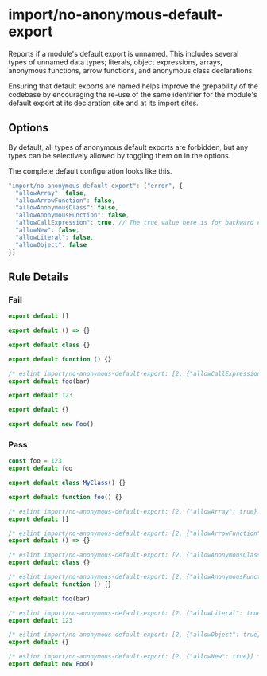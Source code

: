# import/no-anonymous-default-export

<!-- end auto-generated rule header -->

Reports if a module's default export is unnamed. This includes several types of unnamed data types; literals, object expressions, arrays, anonymous functions, arrow functions, and anonymous class declarations.

Ensuring that default exports are named helps improve the grepability of the codebase by encouraging the re-use of the same identifier for the module's default export at its declaration site and at its import sites.

## Options

By default, all types of anonymous default exports are forbidden, but any types can be selectively allowed by toggling them on in the options.

The complete default configuration looks like this.

```js
"import/no-anonymous-default-export": ["error", {
  "allowArray": false,
  "allowArrowFunction": false,
  "allowAnonymousClass": false,
  "allowAnonymousFunction": false,
  "allowCallExpression": true, // The true value here is for backward compatibility
  "allowNew": false,
  "allowLiteral": false,
  "allowObject": false
}]
```

## Rule Details

### Fail

```js
export default []

export default () => {}

export default class {}

export default function () {}

/* eslint import/no-anonymous-default-export: [2, {"allowCallExpression": false}] */
export default foo(bar)

export default 123

export default {}

export default new Foo()
```

### Pass

```js
const foo = 123
export default foo

export default class MyClass() {}

export default function foo() {}

/* eslint import/no-anonymous-default-export: [2, {"allowArray": true}] */
export default []

/* eslint import/no-anonymous-default-export: [2, {"allowArrowFunction": true}] */
export default () => {}

/* eslint import/no-anonymous-default-export: [2, {"allowAnonymousClass": true}] */
export default class {}

/* eslint import/no-anonymous-default-export: [2, {"allowAnonymousFunction": true}] */
export default function () {}

export default foo(bar)

/* eslint import/no-anonymous-default-export: [2, {"allowLiteral": true}] */
export default 123

/* eslint import/no-anonymous-default-export: [2, {"allowObject": true}] */
export default {}

/* eslint import/no-anonymous-default-export: [2, {"allowNew": true}] */
export default new Foo()
```
